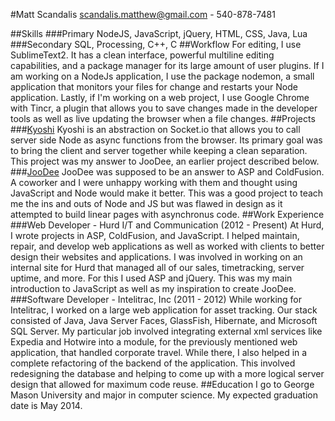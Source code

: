 #Matt Scandalis
scandalis.matthew@gmail.com - 540-878-7481

##Skills
###Primary
NodeJS, JavaScript, jQuery, HTML, CSS, Java, Lua
###Secondary
SQL, Processing, C++, C
##Workflow
For editing, I use SublimeText2. It has a clean interface, powerful multiline editing capabilities, and a package manager for its large amount of user plugins. If I am working on a NodeJs application, I use the package nodemon, a small application that monitors your files for change and restarts your Node application. Lastly, if I'm working on a web project, I use Google Chrome with Tincr, a plugin that allows you to save changes made in the developer tools as well as live updating the browser when a file changes.
##Projects
###[Kyoshi](https://github.com/BigIroh/Kyoshi)
Kyoshi is an abstraction on Socket.io that allows you to call server side Node as async functions from the browser. Its primary goal was to bring the client and server together while keeping a clean separation. This project was my answer to JooDee, an earlier project described below. 
###[JooDee](https://github.com/BigIroh/JooDee)
JooDee was supposed to be an answer to ASP and ColdFusion. A coworker and I were unhappy working with them and thought using JavaScript and Node would make it better. This was a good project to teach me the ins and outs of Node and JS but was flawed in design as it attempted to build linear pages with asynchronus code.
##Work Experience
###Web Developer - Hurd I/T and Communication (2012 - Present)
At Hurd, I wrote projects in ASP, ColdFusion, and JavaScript. I helped maintain, repair, and develop web applications as well as worked with clients to better design their websites and applications. I was involved in working on an internal site for Hurd that managed all of our sales, timetracking, server uptime, and more. For this I used ASP and jQuery. This was my main introduction to JavaScript as well as my inspiration to create JooDee.
###Software Developer - Intelitrac, Inc (2011 - 2012)
While working for Intelitrac, I worked on a large web application for asset tracking. Our stack consisted of Java, Java Server Faces, GlassFish, Hibernate, and Microsoft SQL Server. My particular job involved integrating external xml services like Expedia and Hotwire into a module, for the previously mentioned web application, that handled corporate travel. While there, I also helped in a complete refactoring of the backend of the application. This involved redesigning the database and helping to come up with a more logical server design that allowed for maximum code reuse.
##Education
I go to George Mason University and major in computer science. My expected graduation date is May 2014.

